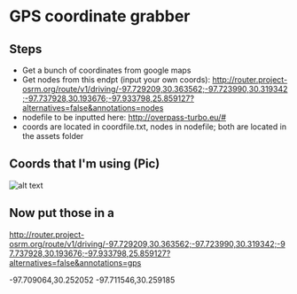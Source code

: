 # GPS coordinate grabber

## Steps 

- Get a bunch of coordinates from google maps
- Get nodes from this endpt (input your own coords): http://router.project-osrm.org/route/v1/driving/-97.729209,30.363562;-97.723990,30.319342;-97.737928,30.193676;-97.933798,25.859127?alternatives=false&annotations=nodes
- nodefile to be inputted here: http://overpass-turbo.eu/#
- coords are located in coordfile.txt, nodes in nodefile; both are located in the assets folder

## Coords that I'm using (Pic)

![alt text](/assets/coord.png?raw=true "Coord Pic")

## Now put those in a 



http://router.project-osrm.org/route/v1/driving/-97.729209,30.363562;-97.723990,30.319342;-97.737928,30.193676;-97.933798,25.859127?alternatives=false&annotations=gps




-97.709064,30.252052
-97.711546,30.259185

